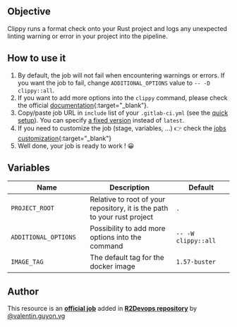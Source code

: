 ## Objective

Clippy runs a format check onto your Rust project and logs any unexpected linting warning or error in your project into the pipeline.

## How to use it

1. By default, the job will not fail when encountering warnings or errors. If you want the job to fail, change `ADDITIONAL_OPTIONS` value to `-- -D clippy::all`.
1. If you want to add more options into the `clippy` command, please check the official [documentation](https://github.com/rust-lang/rust-clippy#readme){:target="_blank"}.
1. Copy/paste job URL in `include` list of your `.gitlab-ci.yml` (see the [quick setup](/use-the-hub/#quick-setup)). You can specify [a fixed version](#changelog) instead of `latest`.
1. If you need to customize the job (stage, variables, ...) 👉 check the [jobs
   customization](/use-the-hub/#jobs-customization){:target="_blank"}
1. Well done, your job is ready to work ! 😀

## Variables

| Name | Description | Default |
| ---- | ----------- | ------- |
| `PROJECT_ROOT` <img width=100/> | Relative to root of your repository, it is the path to your rust project <img width=175/>| `.` <img width=100/>|
| `ADDITIONAL_OPTIONS` <img width=100/> | Possibility to add more options into the command <img width=175/>| `-- -W clippy::all` <img width=100/>|
| `IMAGE_TAG` | The default tag for the docker image | `1.57-buster`  |



## Author
This resource is an **[official job](https://docs.r2devops.io/faq-labels/)** added in [**R2Devops repository**](https://gitlab.com/r2devops/hub) by [@valentin.guyon.vg](https://gitlab.com/valentin.guyon.vg)
